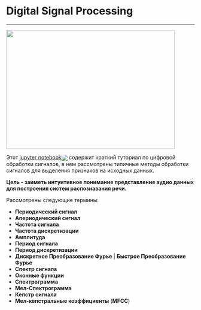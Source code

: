 # Digital Signal Processing
---

<p>
 <img border="0"src="https://github.com/OldBonhart/dsp_for_dl/blob/master/static/framerate_period_signal_period1.gif" width="450" height="317">
</p>

Этот [jupyter notebook](https://github.com/OldBonhart/dsp_for_dl/blob/master/Signal_Processing.ipynb)[<img src="https://colab.research.google.com/assets/colab-badge.svg" align="center">](https://colab.research.google.com/drive/1386L3kglHZEzGBVXJTFsxO1wLMVPi8rf) содержит краткий туториал по цифровой обработки сигналов, в нем рассмотрены типичные методы обработки сигналов для выделения признаков на исходных данных.


**Цель - заиметь интуитивное понимание представление аудио данных для построения систем распознавания речи.**

Рассмотрены следующие термины:
+ **Периодический сигнал**
+ **Апериодический сигнал**
+ **Частота сигнала**
+ **Частота дискретизации**
+ **Амплитуда**
+ **Период сигнала**
+ **Период дискретизации**
+ **Дискретное Преобразование Фурье** | **Быстрое Преобразование Фурье**
+ **Спектр сигнала**
+ **Оконные функции**
+ **Спектрограмма**
+ **Мел-Спектрограмма**
+ **Кепстр сигнала**
+ **Мел-кепстральные коэффициенты** (**MFCC**)

